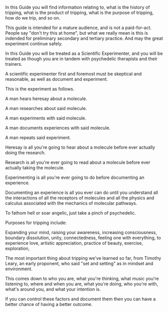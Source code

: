 In this Guide you will find information relating to, what is the history of tripping, what is the product of tripping, what is the purpose of tripping, how do we trip, and so on.

This guide is intended for a mature audience, and is not a paid-for-act. People say "don't try this at home", but what we really mean is this is indended for preliminary secondary and tertiary practice. And may the great experiment continue safely.

In this Guide you will be treated as a Scientific Experimenter, and you will be treated as though you are in tandem with psychedelic therapists and their trainers.

A scientific experimenter first and foremost must be skeptical and reasonable, as well as document and experiment.








This is the experiment as follows.

A man hears heresay about a molecule.

A man researches about said molecule.

A man experiments with said molecule.

A man documents experiences with said molecule.

A man repeats said experiment.







Heresay is all you're going to hear about a molecule before ever actually doing the research.

Research is all you're ever going to read about a molecule before ever actually taking the molecule.

Experimenting is all you're ever going to do before documenting an experience.

Documenting an experience is all you ever can do until you understand all the interactions of all the receptors of molecules and all the physics and calculus associated with the mechanics of molecular pathways.










To fathom hell or soar angelic, just take a pinch of psychedelic.






Purposes for tripping include:

Expanding your mind, raising your awareness, increasing consciousness, boundary dissolution, unity, connectedness, feeling one with everything, to experience love, artistic appreciation, practice of beauty, exercise, exploration, 







The most important thing about tripping we've learned so far, from Timothy Leary, an early proponent, who said "set and setting" as in mindset and environment.

This comes down to who you are, what you're thinking, what music you're listening to, where and when you are, what you're doing, who you're with, what's around you, and what your intention is.

If you can control these factors and document them then you can have a better chance of having a better outcome.
